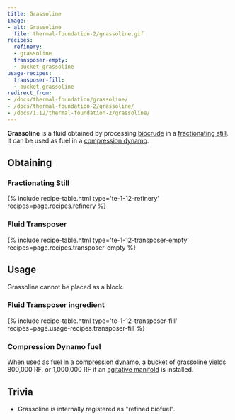 ```yaml
---
title: Grassoline
image:
- alt: Grassoline
  file: thermal-foundation-2/grassoline.gif
recipes:
  refinery:
  - grassoline
  transposer-empty:
  - bucket-grassoline
usage-recipes:
  transposer-fill:
  - bucket-grassoline
redirect_from:
- /docs/thermal-foundation/grassoline/
- /docs/thermal-foundation-2/grassoline/
- /docs/1.12/thermal-foundation-2/grassoline/
---
```


**Grassoline** is a fluid obtained by processing
[biocrude](../biocrude/) in a [fractionating
still](../../thermal-expansion/fractionating-still/). It can be used as fuel in
a [compression dynamo](../../thermal-expansion/compression-dynamo/).


Obtaining
---------

### Fractionating Still
{% include recipe-table.html type='te-1-12-refinery' recipes=page.recipes.refinery %}

### Fluid Transposer
{% include recipe-table.html type='te-1-12-transposer-empty' recipes=page.recipes.transposer-empty %}


Usage
-----

Grassoline cannot be placed as a block.

### Fluid Transposer ingredient
{% include recipe-table.html type='te-1-12-transposer-fill' recipes=page.usage-recipes.transposer-fill %}

### Compression Dynamo fuel
When used as fuel in a [compression
dynamo](../../thermal-expansion/compression-dynamo/), a bucket of grassoline
yields 800,000 RF, or 1,000,000 RF if an [agitative
manifold](../../thermal-expansion/augment-agitative-manifold/) is installed.


Trivia
------

* Grassoline is internally registered as "refined biofuel".
